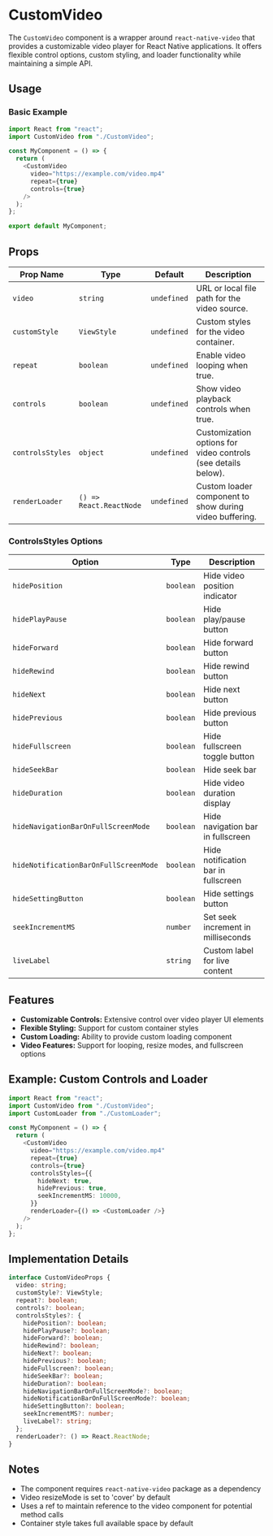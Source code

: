 # CustomVideo

The `CustomVideo` component is a wrapper around `react-native-video` that provides a customizable video player for React Native applications. It offers flexible control options, custom styling, and loader functionality while maintaining a simple API.

## Usage

### Basic Example

```typescript
import React from "react";
import CustomVideo from "./CustomVideo";

const MyComponent = () => {
  return (
    <CustomVideo
      video="https://example.com/video.mp4"
      repeat={true}
      controls={true}
    />
  );
};

export default MyComponent;
```

## Props

| Prop Name        | Type                    | Default     | Description                                                   |
| ---------------- | ----------------------- | ----------- | ------------------------------------------------------------- |
| `video`          | `string`                | `undefined` | URL or local file path for the video source.                  |
| `customStyle`    | `ViewStyle`             | `undefined` | Custom styles for the video container.                        |
| `repeat`         | `boolean`               | `undefined` | Enable video looping when true.                               |
| `controls`       | `boolean`               | `undefined` | Show video playback controls when true.                       |
| `controlsStyles` | `object`                | `undefined` | Customization options for video controls (see details below). |
| `renderLoader`   | `() => React.ReactNode` | `undefined` | Custom loader component to show during video buffering.       |

### ControlsStyles Options

| Option                                | Type      | Description                         |
| ------------------------------------- | --------- | ----------------------------------- |
| `hidePosition`                        | `boolean` | Hide video position indicator       |
| `hidePlayPause`                       | `boolean` | Hide play/pause button              |
| `hideForward`                         | `boolean` | Hide forward button                 |
| `hideRewind`                          | `boolean` | Hide rewind button                  |
| `hideNext`                            | `boolean` | Hide next button                    |
| `hidePrevious`                        | `boolean` | Hide previous button                |
| `hideFullscreen`                      | `boolean` | Hide fullscreen toggle button       |
| `hideSeekBar`                         | `boolean` | Hide seek bar                       |
| `hideDuration`                        | `boolean` | Hide video duration display         |
| `hideNavigationBarOnFullScreenMode`   | `boolean` | Hide navigation bar in fullscreen   |
| `hideNotificationBarOnFullScreenMode` | `boolean` | Hide notification bar in fullscreen |
| `hideSettingButton`                   | `boolean` | Hide settings button                |
| `seekIncrementMS`                     | `number`  | Set seek increment in milliseconds  |
| `liveLabel`                           | `string`  | Custom label for live content       |

## Features

- **Customizable Controls:** Extensive control over video player UI elements
- **Flexible Styling:** Support for custom container styles
- **Custom Loading:** Ability to provide custom loading component
- **Video Features:** Support for looping, resize modes, and fullscreen options

## Example: Custom Controls and Loader

```typescript
import React from "react";
import CustomVideo from "./CustomVideo";
import CustomLoader from "./CustomLoader";

const MyComponent = () => {
  return (
    <CustomVideo
      video="https://example.com/video.mp4"
      repeat={true}
      controls={true}
      controlsStyles={{
        hideNext: true,
        hidePrevious: true,
        seekIncrementMS: 10000,
      }}
      renderLoader={() => <CustomLoader />}
    />
  );
};
```

## Implementation Details

```typescript
interface CustomVideoProps {
  video: string;
  customStyle?: ViewStyle;
  repeat?: boolean;
  controls?: boolean;
  controlsStyles?: {
    hidePosition?: boolean;
    hidePlayPause?: boolean;
    hideForward?: boolean;
    hideRewind?: boolean;
    hideNext?: boolean;
    hidePrevious?: boolean;
    hideFullscreen?: boolean;
    hideSeekBar?: boolean;
    hideDuration?: boolean;
    hideNavigationBarOnFullScreenMode?: boolean;
    hideNotificationBarOnFullScreenMode?: boolean;
    hideSettingButton?: boolean;
    seekIncrementMS?: number;
    liveLabel?: string;
  };
  renderLoader?: () => React.ReactNode;
}
```

## Notes

- The component requires `react-native-video` package as a dependency
- Video resizeMode is set to 'cover' by default
- Uses a ref to maintain reference to the video component for potential method calls
- Container style takes full available space by default
